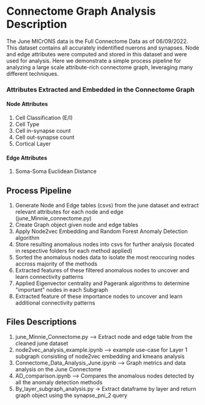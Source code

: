 # Connectome Graph Analysis Description

The June MICrONS data is the Full Connectome Data as of 06/09/2022. This dataset contains all accurately indentified nuerons and synapses.
Node and edge attributes were computed and stored in this dataset and were used for analysis.
Here we demonstrate a simple process pipeline for analyzing a large scale attribute-rich connectome graph, leveraging many different techniques.

### Attributes Extracted and Embedded in the Connectome Graph
#### Node Attributes
1. Cell Classification (E/I)
2. Cell Type
3. Cell in-synapse count
4. Cell out-synapse count
5. Cortical Layer 

#### Edge Attributes
1. Soma-Soma Euclidean Distance

## Process Pipeline
1. Generate Node and Edge tables (csvs) from the june dataset and extract relevant attributes for each node and edge (june_Minnie_connectome.py)
2. Create Graph object given node and edge tables
3. Apply Node2vec Embedding and Random Forest Anomaly Detection algorithm
4. Store resulting anomalous nodes into csvs for further analysis (located in respective folders for each method applied)
5. Sorted the anomalous nodes data to isolate the most reoccuring nodes accross majority of the methods
6. Extracted features of these filtered anomalous nodes to uncover and learn connectivity patterns
7. Applied Eigenvector centrality and Pagerank algorithms to determine "important" nodes in each Subgraph
8. Extracted feature of these importance nodes to uncover and learn additional connectivity patterns

## Files Descriptions
1. june_Minnie_Connectome.py --> Extract node and edge table from the cleaned june dataset
2. node2vec_analysis_example.ipynb --> example use-case for Layer 1 subgraph consisting of node2vec embedding and kmeans analysis
3. Connectome_Data_Analysis_June.ipynb --> Graph metrics and data analysis on the June Connectome
4. AD_comparison.ipynb --> Compares the anomalous nodes detected by all the anomaly detection methods
5. By_layer_subgraph_analysis.py -> Extract dataframe by layer and return graph object using the synapse_pni_2 query

